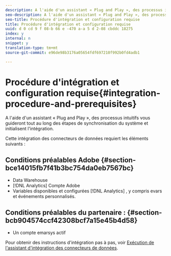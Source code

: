 ```yaml
---
description: A l'aide d'un assistant « Plug and Play », des processus intuitifs vous guideront tout au long des étapes de synchronisation du système et initialisent l'intégration.
seo-description: A l'aide d'un assistant « Plug and Play », des processus intuitifs vous guideront tout au long des étapes de synchronisation du système et initialisent l'intégration.
seo-title: Procédure d'intégration et configuration requise
title: Procédure d'intégration et configuration requise
uuid: d 0 cd 9 f 08-b 66 e -470 a-a 5 d 2-08 cbddc 18275
index: y
internal: n
snippet: y
translation-type: tm+mt
source-git-commit: e96de98b3176a05654fdf697210f992b0fd4adb1

---
```



# Procédure d'intégration et configuration requise{#integration-procedure-and-prerequisites}

A l'aide d'un assistant « Plug and Play », des processus intuitifs vous guideront tout au long des étapes de synchronisation du système et initialisent l'intégration.

Cette intégration des connecteurs de données requiert les éléments suivants :

## Conditions préalables Adobe {#section-bce14015fb7f41b3bc754da0eb7567bc}

* Data Warehouse
* [!DNL Analytics] Compte Adobe
* Variables disponibles et configurées [!DNL Analytics] , y compris evars et événements personnalisés.

## Conditions préalables du partenaire : {#section-bcb904574ccf42308bcf7a15e45b4d58}

* Un compte emarsys actif

Pour obtenir des instructions d'intégration pas à pas, voir [Exécution de l'assistant d'intégration des connecteurs de données](../emarsys-overview/emarsys-wizard.md#task-72b844fe0f7a44d9acf3eb8f9f7ecb5a).
